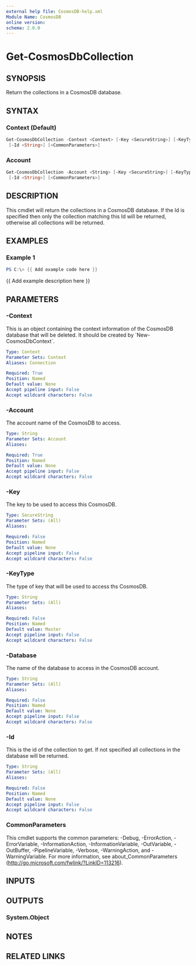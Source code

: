 ```yaml
---
external help file: CosmosDB-help.xml
Module Name: CosmosDB
online version:
schema: 2.0.0
---
```


# Get-CosmosDbCollection

## SYNOPSIS

Return the collections in a CosmosDB database.

## SYNTAX

### Context (Default)

```powershell
Get-CosmosDbCollection -Context <Context> [-Key <SecureString>] [-KeyType <String>] [-Database <String>]
 [-Id <String>] [<CommonParameters>]
```

### Account

```powershell
Get-CosmosDbCollection -Account <String> [-Key <SecureString>] [-KeyType <String>] [-Database <String>]
 [-Id <String>] [<CommonParameters>]
```

## DESCRIPTION

This cmdlet will return the collections in a CosmosDB database.
If the Id is specified then only the collection matching this
Id will be returned, otherwise all collections will be returned.

## EXAMPLES

### Example 1

```powershell
PS C:\> {{ Add example code here }}
```

{{ Add example description here }}

## PARAMETERS

### -Context

This is an object containing the context information of the CosmosDB database
that will be deleted. It should be created by \`New-CosmosDbContext\`.

```yaml
Type: Context
Parameter Sets: Context
Aliases: Connection

Required: True
Position: Named
Default value: None
Accept pipeline input: False
Accept wildcard characters: False
```

### -Account

The account name of the CosmosDB to access.

```yaml
Type: String
Parameter Sets: Account
Aliases:

Required: True
Position: Named
Default value: None
Accept pipeline input: False
Accept wildcard characters: False
```

### -Key

The key to be used to access this CosmosDB.

```yaml
Type: SecureString
Parameter Sets: (All)
Aliases:

Required: False
Position: Named
Default value: None
Accept pipeline input: False
Accept wildcard characters: False
```

### -KeyType

The type of key that will be used to access ths CosmosDB.

```yaml
Type: String
Parameter Sets: (All)
Aliases:

Required: False
Position: Named
Default value: Master
Accept pipeline input: False
Accept wildcard characters: False
```

### -Database

The name of the database to access in the CosmosDB account.

```yaml
Type: String
Parameter Sets: (All)
Aliases:

Required: False
Position: Named
Default value: None
Accept pipeline input: False
Accept wildcard characters: False
```

### -Id

This is the id of the collection to get.
If not specified
all collections in the database will be returned.

```yaml
Type: String
Parameter Sets: (All)
Aliases:

Required: False
Position: Named
Default value: None
Accept pipeline input: False
Accept wildcard characters: False
```

### CommonParameters

This cmdlet supports the common parameters: -Debug, -ErrorAction, -ErrorVariable, -InformationAction, -InformationVariable, -OutVariable, -OutBuffer, -PipelineVariable, -Verbose, -WarningAction, and -WarningVariable.
For more information, see about_CommonParameters (http://go.microsoft.com/fwlink/?LinkID=113216).

## INPUTS

## OUTPUTS

### System.Object

## NOTES

## RELATED LINKS
